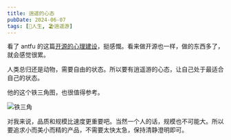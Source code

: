 ```yaml
---
title: 逍遥的心态
pubDate: 2024-06-07
tags: [💖人生, 🏖️逍遥游]
---
```


看了 antfu 的这篇[开源的心理建设]，挺感慨。看来做开源也一样，做的东西多了，就会感觉很累。

人类总归还是动物，需要自由的状态。所以要有逍遥游的心态，让自己处于最适合自己的状态。

他的这个铁三角图，也很值得参考。

![铁三角]

对我来说，品质和规模比速度更重要吧。当然一个人的话，规模也不可能大。所以要追求小而美小而精的产品，不需要太快太急，保持清静澄明即可。

[开源的心理建设]: https://antfu.me/posts/mental-health-oss-zh
[铁三角]: /images/oss-mental-iron-triangle-zh.svg

